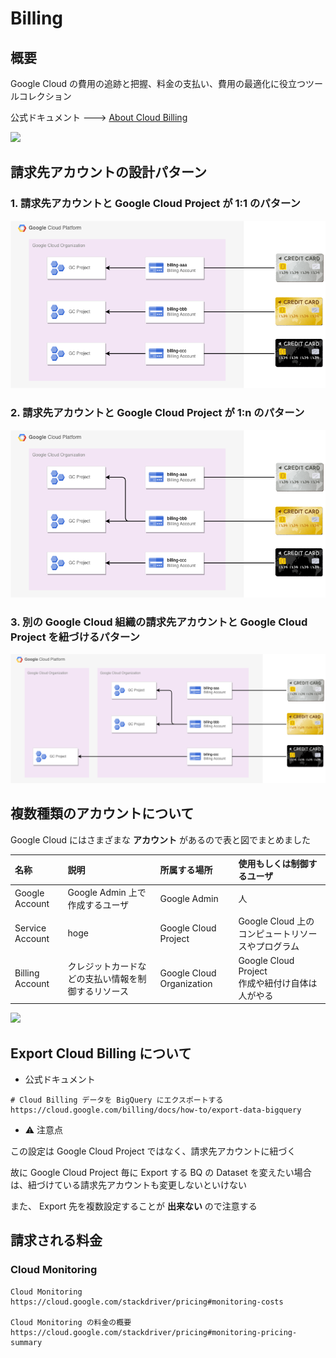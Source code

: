 # Billing

## 概要

Google Cloud の費用の追跡と把握、料金の支払い、費用の最適化に役立つツールコレクション

公式ドキュメント ---> [About Cloud Billing](https://cloud.google.com/billing/docs/concepts)


[![](https://img.youtube.com/vi/GpiQPym27II/0.jpg)](https://www.youtube.com/watch?v=GpiQPym27II)

## 請求先アカウントの設計パターン

### 1. 請求先アカウントと Google Cloud Project が 1:1 のパターン

![](./_img/pattern-01.png)

### 2. 請求先アカウントと Google Cloud Project が 1:n のパターン

![](./_img/pattern-02.png)

### 3. 別の Google Cloud 組織の請求先アカウントと Google Cloud Project を紐づけるパターン

![](./_img/pattern-03.png)

## 複数種類のアカウントについて

Google Cloud にはさまざまな **アカウント** があるので表と図でまとめました

名称 | 説明 | 所属する場所 | 使用もしくは制御するユーザ
:- | :- | :-| :- 
Google Account | Google Admin 上で作成するユーザ | Google Admin | 人
Service Account | hoge | Google Cloud Project | Google Cloud 上のコンピュートリソースやプログラム
Billing Account | クレジットカードなどの支払い情報を制御するリソース | Google Cloud Organization | Google Cloud Project <br>作成や紐付け自体は人がやる

![](./_img/multiple-accounts.png)

## Export Cloud Billing について

+ 公式ドキュメント

```
# Cloud Billing データを BigQuery にエクスポートする
https://cloud.google.com/billing/docs/how-to/export-data-bigquery
```

+ :warning: 注意点

この設定は Google Cloud Project ではなく、請求先アカウントに紐づく

故に Google Cloud Project 毎に Export する BQ の Dataset を変えたい場合は、紐づけている請求先アカウントも変更しないといけない

また、 Export 先を複数設定することが **出来ない** ので注意する

## 請求される料金

### Cloud Monitoring

```
Cloud Monitoring
https://cloud.google.com/stackdriver/pricing#monitoring-costs

Cloud Monitoring の料金の概要
https://cloud.google.com/stackdriver/pricing#monitoring-pricing-summary
```

